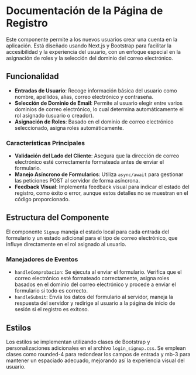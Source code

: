 # Documentación de la Página de Registro

Este componente permite a los nuevos usuarios crear una cuenta en la aplicación. Está diseñado usando Next.js y Bootstrap para facilitar la accesibilidad y la experiencia del usuario, con un enfoque especial en la asignación de roles y la selección del dominio del correo electrónico.

## Funcionalidad

- **Entradas de Usuario**: Recoge información básica del usuario como nombre, apellidos, alias, correo electrónico y contraseña.
- **Selección de Dominio de Email**: Permite al usuario elegir entre varios dominios de correo electrónico, lo cual determina automáticamente el rol asignado (usuario o creador).
- **Asignación de Roles**: Basado en el dominio de correo electrónico seleccionado, asigna roles automáticamente.

### Características Principales

- **Validación del Lado del Cliente**: Asegura que la dirección de correo electrónico esté correctamente formateada antes de enviar el formulario.
- **Manejo Asíncrono de Formularios**: Utiliza `async/await` para gestionar las peticiones POST al servidor de forma asíncrona.
- **Feedback Visual**: Implementa feedback visual para indicar el estado del registro, como éxito o error, aunque estos detalles no se muestran en el código proporcionado.

## Estructura del Componente

El componente `Signup` maneja el estado local para cada entrada del formulario y un estado adicional para el tipo de correo electrónico, que influye directamente en el rol asignado al usuario.

### Manejadores de Eventos

- `handleComprobacion`: Se ejecuta al enviar el formulario. Verifica que el correo electrónico esté formateado correctamente, asigna roles basados en el dominio del correo electrónico y procede a enviar el formulario si todo es correcto.
- `handleSubmit`: Envía los datos del formulario al servidor, maneja la respuesta del servidor y redirige al usuario a la página de inicio de sesión si el registro es exitoso.

## Estilos

Los estilos se implementan utilizando clases de Bootstrap y personalizaciones adicionales en el archivo `login_signup.css`. Se emplean clases como rounded-4 para redondear los campos de entrada y mb-3 para mantener un espaciado adecuado, mejorando así la experiencia visual del usuario.